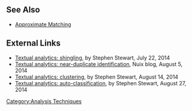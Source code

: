 ## See Also

- [Approximate Matching](Approximate_Matching "wikilink")

## External Links

- [Textual analytics:
  shingling](http://blog.nuix.com/2014/07/22/textual-analytics-shingling/),
  by Stephen Stewart, July 22, 2014
- [Textual analytics: near-duplicate
  identification](http://blog.nuix.com/2014/08/05/textual-analytics-near-duplicate-identification/),
  Nuix blog, August 5, 2014
- [Textual analytics:
  clustering](http://blog.nuix.com/2014/08/14/textual-analytics-clustering/),
  by Stephen Stewart, August 14, 2014
- [Textual analytics:
  auto-classification](http://blog.nuix.com/2014/08/27/textual-analytics-auto-classification/),
  by Stephen Stewart, August 27, 2014

[Category:Analysis Techniques](Category:Analysis_Techniques "wikilink")